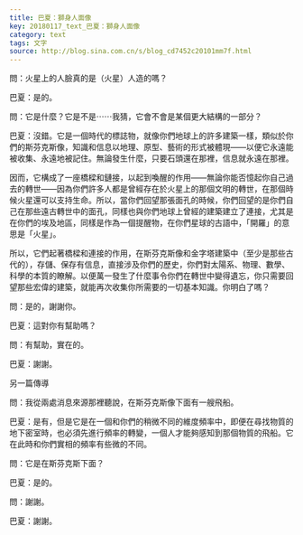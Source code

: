 ```yaml
---
title: 巴夏：獅身人面像
key: 20180117_text_巴夏：獅身人面像
category: text
tags: 文字
source: http://blog.sina.com.cn/s/blog_cd7452c20101mm7f.html
---
```


問：火星上的人臉真的是（火星）人造的嗎？

巴夏：是的。

問：它是什麼？它是不是⋯⋯我猜，它會不會是某個更大結構的一部分？

巴夏：沒錯。它是一個時代的標誌物，就像你們地球上的許多建築一樣，類似於你們的斯芬克斯像，知識和信息以地理、原型、藝術的形式被體現——以便它永遠能被收集、永遠地被記住。無論發生什麼，只要石頭還在那裡，信息就永遠在那裡。

因而，它構成了一座橋樑和鏈接，以起到喚醒的作用——無論你能否憶起你自己過去的轉世——因為你們許多人都是曾經存在於火星上的那個文明的轉世，在那個時候火星還可以支持生命。所以，當你們回望那張面孔的時候，你們回望的是你們自己在那些遠古轉世中的面孔，同樣也與你們地球上曾經的建築建立了連接，尤其是在你們的埃及地區，同樣是作為一個提醒物，在你們星球的古語中，「開羅」的意思是「火星」。

所以，它們起著橋樑和連接的作用，在斯芬克斯像和金字塔建築中（至少是那些古代的），存儲、保存有信息，直接涉及你們的歷史，你們對太陽系、物理、數學、科學的本質的瞭解。以便萬一發生了什麼事令你們在轉世中變得遺忘，你只需要回望那些宏偉的建築，就能再次收集你所需要的一切基本知識。你明白了嗎？

問：是的，謝謝你。

巴夏：這對你有幫助嗎？

問：有幫助，實在的。

巴夏：謝謝。

另一篇傳導

問：我從兩處消息來源那裡聽說，在斯芬克斯像下面有一艘飛船。

巴夏：是有，但是它是在一個和你們的稍微不同的維度頻率中，即便在尋找物質的地下密室時，也必須先進行頻率的轉變，一個人才能夠感知到那個物質的飛船。它在此時和你們實相的頻率有些微的不同。

問：它是在斯芬克斯下面？

巴夏：是的。

問：謝謝。

巴夏：謝謝。
